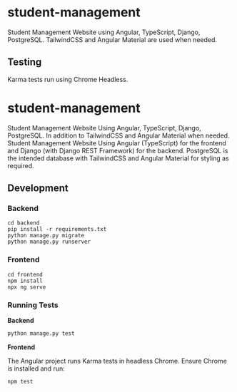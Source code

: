 # student-management

Student Management Website using Angular, TypeScript, Django, PostgreSQL. TailwindCSS and Angular Material are used when needed.

## Testing
Karma tests run using Chrome Headless.
# student-management
Student Management Website Using Angular, TypeScript, Django, PostgreSQL. In addition to TailwindCSS and Angular Material when needed.
Student Management Website Using Angular (TypeScript) for the frontend and Django
(with Django REST Framework) for the backend. PostgreSQL is the intended
database with TailwindCSS and Angular Material for styling as required.

## Development

### Backend

```
cd backend
pip install -r requirements.txt
python manage.py migrate
python manage.py runserver
```

### Frontend

```
cd frontend
npm install
npx ng serve
```

### Running Tests

**Backend**

```bash
python manage.py test
```

**Frontend**

The Angular project runs Karma tests in headless Chrome. Ensure Chrome is
installed and run:

```bash
npm test
``` 